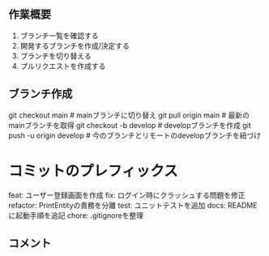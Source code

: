 ## 作業概要

1. ブランチ一覧を確認する
2. 開発するブランチを作成/決定する
1. ブランチを切り替える
1. プルリクエストを作成する

## ブランチ作成

git checkout main			# mainブランチに切り替え
git pull origin main	# 最新のmainブランチを取得
git checkout -b develop		# developブランチを作成
git push -u origin develop	# 今のブランチとリモートのdevelopブランチを紐づけ

# コミットのプレフィックス

feat: ユーザー登録画面を作成
fix: ログイン時にクラッシュする問題を修正
refactor: PrintEntityの責務を分離
test: ユニットテストを追加
docs: READMEに起動手順を追記
chore: .gitignoreを整理

## コメント
